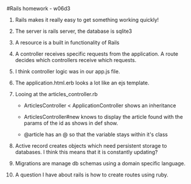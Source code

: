 #Rails homework - w06d3

1. Rails makes it really easy to get something working quickly!

2. The server is rails server, the database is sqlite3

3. A resource is a built in functionality of Rails

4. A controller receives specific requests from the application. A route decides which controllers receive which requests.

5. I think controller logic was in our app.js file.

6. The application.html.erb looks a lot like an ejs template.

7. Looing at the articles_controller.rb

	* ArticlesController < ApplicationController shows an inheritance

	* ArticlesController#new knows to display the article found with the params of the id as shows in def show.

	* @article has an @ so that the variable stays within it's class

8. Active record creates objects which need persistent storage to databases. I think this means that it is constantly updating?

9. Migrations are manage db schemas using a domain specific language.

10. A question I have about rails is how to create routes using ruby.


